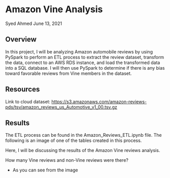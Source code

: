# Amazon Vine Analysis 

Syed Ahmed 
June 13, 2021 


## Overview 
 
In this project, I will be analyzing Amazon automobile reviews by using PySpark to perform an ETL process to extract the review dataset, transform the data, connect to an AWS RDS instance, and load the transformed data into a SQL database. I will then use PySpark to determine if there is any bias toward favorable reviews from Vine members in the dataset.

## Resources 
Link to cloud dataset: https://s3.amazonaws.com/amazon-reviews-pds/tsv/amazon_reviews_us_Automotive_v1_00.tsv.gz 

## Results 

The ETL process can be found in the Amazon_Reviews_ETL.ipynb file. The following is an image of one of the tables created in this process. 

Here, I will be discussing the results of the Amazon Vine reviews analysis. 

How many Vine reviews and non-Vine reviews were there?
- As you can see from the image
